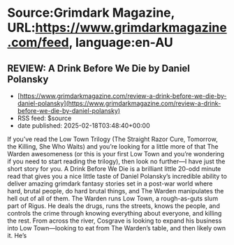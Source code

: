 # Source:Grimdark Magazine, URL:https://www.grimdarkmagazine.com/feed, language:en-AU

## REVIEW: A Drink Before We Die by Daniel Polansky
 - [https://www.grimdarkmagazine.com/review-a-drink-before-we-die-by-daniel-polansky](https://www.grimdarkmagazine.com/review-a-drink-before-we-die-by-daniel-polansky)
 - RSS feed: $source
 - date published: 2025-02-18T03:48:40+00:00

<p>If you’ve read the Low Town Trilogy (The Straight Razor Cure, Tomorrow, the Killing, She Who Waits) and you’re looking for a little more of that The Warden awesomeness (or this is your first Low Town and you’re wondering if you need to start reading the trilogy), then look no further—I have just the short story for you. A Drink Before We Die is a brilliant little 20-odd minute read that gives you a nice little taste of Daniel Polansky’s incredible ability to deliver amazing grimdark fantasy stories set in a post-war world where hard, brutal people, do hard brutal things, and The Warden manipulates the hell out of all of them. The Warden runs Low Town, a rough-as-guts slum part of Rigus. He deals the drugs, runs the streets, knows the people, and controls the crime through knowing everything about everyone, and killing the rest. From across the river, Cosgrave is looking to expand his business into Low Town—looking to eat from The Warden’s table, and then likely own it. He&#8217;s 

